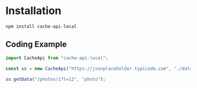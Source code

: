 # Installation

    npm install cache-api-local

## Coding Example

```javascript
import CacheApi from "cache-api-local";

const ss = new CacheApi("https://jsonplaceholder.typicode.com", "./data", 100);
                        
ss.getData("/photos/1?t=12", "photo");
```
